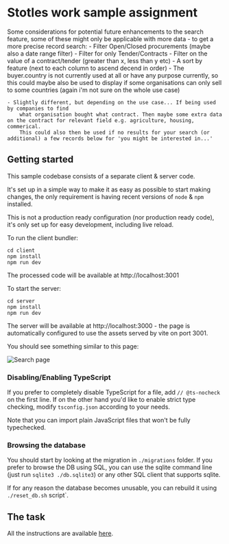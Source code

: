 # Stotles work sample assignment

Some considerations for potential future enhancements to the search feature, some of these might only be applicable with more data - to get a more precise record search:
    - Filter Open/Closed procurements (maybe also a date range filter)
    - Filter for only Tender/Contracts
    - Filter on the value of a contract/tender (greater than x, less than y etc)
    - A sort by feature (next to each column to ascend decend in order)
    - The buyer.country is not currently used at all or have any purpose currently, so this could maybe also be used to display if some organisations can only sell to some countries (again i'm not sure on the whole use case)

    - Slightly different, but depending on the use case... If being used by companies to find
        what organisation bought what contract. Then maybe some extra data on the contract for relevant field e.g. agriculture, housing, commerical.
        This could also then be used if no results for your search (or additional) a few records below for 'you might be interested in...'


## Getting started

This sample codebase consists of a separate client & server code.

It's set up in a simple way to make it as easy as possible to start making changes,
the only requirement is having recent versions of `node` & `npm` installed.

This is not a production ready configuration (nor production ready code),
it's only set up for easy development, including live reload.

To run the client bundler:

```
cd client
npm install
npm run dev
```

The processed code will be available at http://localhost:3001

To start the server:

```
cd server
npm install
npm run dev
```

The server will be available at http://localhost:3000 - the page is automatically configured
to use the assets served by vite on port 3001.

You should see something similar to this page:

![Search page](./screenshot.png)

### Disabling/Enabling TypeScript

If you prefer to completely disable TypeScript for a file, add `// @ts-nocheck` on the first line.
If on the other hand you'd like to enable strict type checking, modify `tsconfig.json` according to your needs.

Note that you can import plain JavaScript files that won't be fully typechecked.

### Browsing the database

You should start by looking at the migration in `./migrations` folder.
If you prefer to browse the DB using SQL, you can use the sqlite command line (just run `sqlite3 ./db.sqlite3`)
or any other SQL client that supports sqlite.

If for any reason the database becomes unusable, you can rebuild it using `./reset_db.sh` script`.

## The task

All the instructions are available [here](https://www.notion.so/stotles/Full-stack-software-engineer-work-sample-assignment-ae7c64e08f2a42a097d16cee4bc661fc).
